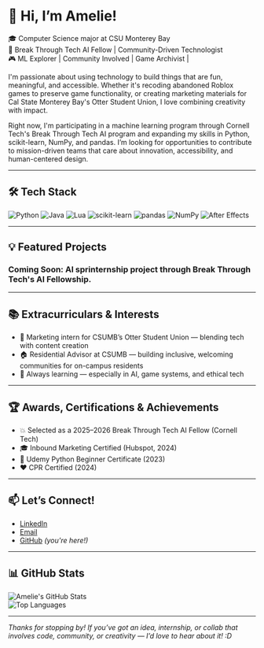 # 👋 Hi, I’m Amelie!

🎓 Computer Science major at CSU Monterey Bay  
🌟 Break Through Tech AI Fellow | Community-Driven Technologist  
🎮 ML Explorer | Community Involved | Game Archivist |   

I'm passionate about using technology to build things that are fun, meaningful, and accessible. Whether it's recoding abandoned Roblox games to preserve game functionality, or creating marketing materials for Cal State Monterey Bay's Otter Student Union, I love combining creativity with impact.

Right now, I'm participating in a machine learning program through Cornell Tech's Break Through Tech AI program and expanding my skills in Python, scikit-learn, NumPy, and pandas. I’m looking for opportunities to contribute to mission-driven teams that care about innovation, accessibility, and human-centered design.

---

## 🛠️ Tech Stack

![Python](https://img.shields.io/badge/Python-3776AB?style=flat&logo=python&logoColor=white)
![Java](https://img.shields.io/badge/Java-ED8B00?style=flat&logo=java&logoColor=white)
![Lua](https://img.shields.io/badge/Lua-2C2D72?style=flat&logo=lua&logoColor=white)
![scikit-learn](https://img.shields.io/badge/scikit--learn-F7931E?style=flat&logo=scikit-learn&logoColor=white)
![pandas](https://img.shields.io/badge/pandas-150458?style=flat&logo=pandas&logoColor=white)
![NumPy](https://img.shields.io/badge/NumPy-013243?style=flat&logo=numpy&logoColor=white)
![After Effects](https://img.shields.io/badge/Adobe%20After%20Effects-9999FF?style=flat&logo=adobe-after-effects&logoColor=white)

---

## 💡 Featured Projects

### Coming Soon: AI sprinternship project through Break Through Tech's AI Fellowship. 

---

## 📚 Extracurriculars & Interests

- 📣 Marketing intern for CSUMB’s Otter Student Union — blending tech with content creation
- 🏠 Residential Advisor at CSUMB — building inclusive, welcoming communities for on-campus residents
- 🧠 Always learning — especially in AI, game systems, and ethical tech

---

## 🏆 Awards, Certifications & Achievements

- 💥 Selected as a 2025–2026 Break Through Tech AI Fellow (Cornell Tech)
- 🎓 Inbound Marketing Certified (Hubspot, 2024)
- 🐍 Udemy Python Beginner Certificate (2023)
- ❤️ CPR Certified (2024)

---

## 📫 Let’s Connect!

- [LinkedIn](https://www.linkedin.com/in/amelienorris)
- [Email](mailto:aminrs0315@gmail.com)  
- [GitHub](https://github.com/amelie0315) *(you're here!)*  

---

## 📊 GitHub Stats

![Amelie's GitHub Stats](https://github-readme-stats.vercel.app/api?username=amelie0315&show_icons=true&theme=tokyonight)  
![Top Languages](https://github-readme-stats.vercel.app/api/top-langs/?username=amelie0315&layout=compact&theme=tokyonight)

---

*Thanks for stopping by! If you’ve got an idea, internship, or collab that involves code, community, or creativity — I’d love to hear about it! :D*
